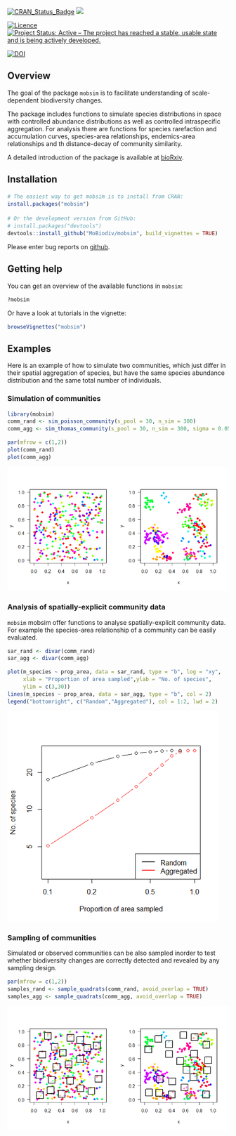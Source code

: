 
<!-- README.md is generated from README.Rmd. Please edit that file -->
[![CRAN\_Status\_Badge](http://www.r-pkg.org/badges/version/mobsim)](https://cran.r-project.org/package=mobsim) [![](http://cranlogs.r-pkg.org/badges/grand-total/mobsim)](http://cran.rstudio.com/web/packages/mobsim/index.html)

[![Licence](https://img.shields.io/badge/licence-GPL--3-blue.svg)](https://www.gnu.org/licenses/gpl-3.0.en.html) [![Project Status: Active – The project has reached a stable, usable state and is being actively developed.](http://www.repostatus.org/badges/latest/active.svg)](http://www.repostatus.org/#active)

[![DOI](https://zenodo.org/badge/DOI/10.5281/zenodo.1170472.svg)](https://doi.org/10.5281/zenodo.1170472)

Overview
--------

The goal of the package `mobsim` is to facilitate understanding of scale-dependent biodiversity changes.

The package includes functions to simulate species distributions in space with controlled abundance distributions as well as controlled intraspecific aggregation. For analysis there are functions for species rarefaction and accumulation curves, species-area relationships, endemics-area relationships and th distance-decay of community similarity.

A detailed introduction of the package is available at [bioRxiv](https://www.biorxiv.org/content/early/2017/10/26/209502).

Installation
------------

``` r
# The easiest way to get mobsim is to install from CRAN:
install.packages("mobsim")

# Or the development version from GitHub:
# install.packages("devtools")
devtools::install_github("MoBiodiv/mobsim", build_vignettes = TRUE)
```

Please enter bug reports on [github](https://github.com/MoBiodiv/mobsim/issues).

Getting help
------------

You can get an overview of the available functions in `mobsim`:

``` r
?mobsim
```

Or have a look at tutorials in the vignette:

``` r
browseVignettes("mobsim")
```

Examples
--------

Here is an example of how to simulate two communities, which just differ in their spatial aggregation of species, but have the same species abundance distribution and the same total number of individuals.

### Simulation of communities

``` r
library(mobsim)
comm_rand <- sim_poisson_community(s_pool = 30, n_sim = 300)
comm_agg <- sim_thomas_community(s_pool = 30, n_sim = 300, sigma = 0.05, mother_points = 1)
```

``` r
par(mfrow = c(1,2))
plot(comm_rand)
plot(comm_agg)
```

![](inst/image/README-unnamed-chunk-4-1.png)

### Analysis of spatially-explicit community data

`mobsim` mobsim offer functions to analyse spatially-explicit community data. For example the species-area relationship of a community can be easily evaluated.

``` r
sar_rand <- divar(comm_rand)
sar_agg <- divar(comm_agg)
```

``` r
plot(m_species ~ prop_area, data = sar_rand, type = "b", log = "xy",
     xlab = "Proportion of area sampled",ylab = "No. of species",
     ylim = c(3,30))
lines(m_species ~ prop_area, data = sar_agg, type = "b", col = 2)
legend("bottomright", c("Random","Aggregated"), col = 1:2, lwd = 2)
```

![](inst/image/README-unnamed-chunk-6-1.png)

### Sampling of communities

Simulated or observed communities can be also sampled inorder to test whether biodiversity changes are correctly detected and revealed by any sampling design.

``` r
par(mfrow = c(1,2))
samples_rand <- sample_quadrats(comm_rand, avoid_overlap = TRUE)
samples_agg <- sample_quadrats(comm_agg, avoid_overlap = TRUE)
```

![](inst/image/README-unnamed-chunk-7-1.png)
